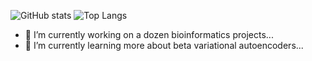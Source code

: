 ![GitHub stats](https://github-readme-stats.vercel.app/api?username=mkierczak&show_icons=true)
![Top Langs](https://github-readme-stats.vercel.app/api/top-langs/?username=mkierczak)

- 🔭 I’m currently working on a dozen bioinformatics projects...
- 🌱 I’m currently learning more about beta variational autoencoders...
  
<!--
- 👯 I’m looking to collaborate on ...
- 🤔 I’m looking for help with ...
- 💬 Ask me about ...
- 📫 How to reach me: ...
- 😄 Pronouns: ...
- ⚡ Fun fact: ...
-->
